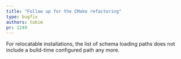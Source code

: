 ```yaml
---
title: "Follow up for the CMake refactoring"
type: bugfix
authors: tobim
pr: 1249
---
```


For relocatable installations, the list of schema loading paths does not include
a build-time configured path any more.
